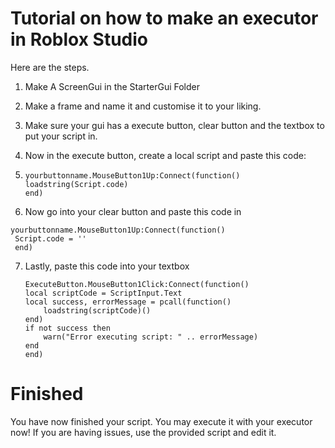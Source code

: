 # Tutorial on how to make an executor in Roblox Studio

Here are the steps.
 1. Make A ScreenGui in the StarterGui Folder
 2. Make a frame and name it and customise it to your liking.
 3. Make sure your gui has a execute button, clear button and the textbox to put your script in.
 4. Now in the execute button, create a local script and paste this code:
 5. ```
    yourbuttonname.MouseButton1Up:Connect(function()
	loadstring(Script.code)
	end)
    ```

 6. Now go into your clear button and paste this code in
   ```
   yourbuttonname.MouseButton1Up:Connect(function()
	Script.code = ''
	end)
   ```
 7. Lastly, paste this code into your textbox
    ```
    ExecuteButton.MouseButton1Click:Connect(function()
    local scriptCode = ScriptInput.Text
    local success, errorMessage = pcall(function()
        loadstring(scriptCode)()
    end)
    if not success then
        warn("Error executing script: " .. errorMessage)
    end
    end)
    ```
# Finished
You have now finished your script. You may execute it with your executor now!
If you are having issues, use the provided script and edit it.
    
